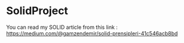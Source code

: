 # SolidProject

You can read my SOLID article from this link : https://medium.com/@gamzendemir/solid-prensi̇pleri̇-41c546acb8bd
